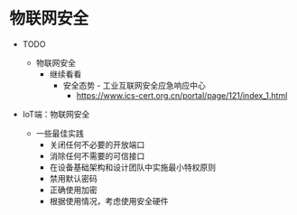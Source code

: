 # 物联网安全

* TODO
  * 物联网安全
    * 继续看看
      * 安全态势 - 工业互联网安全应急响应中心
        * https://www.ics-cert.org.cn/portal/page/121/index_1.html


* IoT端：物联网安全
  * 一些最佳实践
    * 关闭任何不必要的开放端口
    * 消除任何不需要的可信接口
    * 在设备基础架构和设计团队中实施最小特权原则
    * 禁用默认密码
    * 正确使用加密
    * 根据使用情况，考虑使用安全硬件
